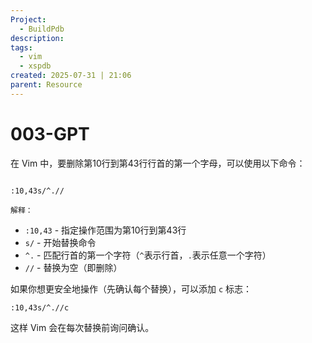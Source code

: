 ```yaml
---
Project:
  - BuildPdb
description:
tags:
  - vim
  - xspdb
created: 2025-07-31 | 21:06
parent: Resource
---
```

# 003-GPT
在 Vim 中，要删除第10行到第43行行首的第一个字母，可以使用以下命令：
```text

:10,43s/^.//

解释：
```
- `:10,43` - 指定操作范围为第10行到第43行
- `s/` - 开始替换命令
- `^.` - 匹配行首的第一个字符（`^`表示行首，`.`表示任意一个字符）
- `//` - 替换为空（即删除）
    

如果你想更安全地操作（先确认每个替换），可以添加 `c` 标志：

```text
:10,43s/^.//c
```

这样 Vim 会在每次替换前询问确认。